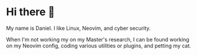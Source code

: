 # Hi there 👋

My name is Daniel. I like Linux, Neovim, and cyber security.

When I'm not working my on my Master's research, I can be found working on my Neovim config, coding various utilities or plugins, and petting my cat. 
